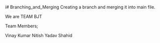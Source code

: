 i# Branching_and_Merging
Creating a branch and merging it into main file.

We are TEAM BJT





Team Members;

Vinay Kumar
Nitish Yadav
Shahid


